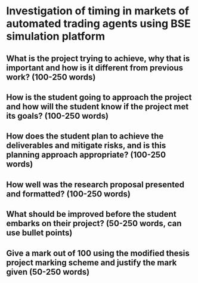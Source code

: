 # Investigation of timing in markets of automated trading agents using BSE simulation platform

## What is the project trying to achieve, why that is important and how is it different from previous work? (100-250 words)



## How is the student going to approach the project and how will the student know if the project met its goals? (100-250 words)


## How does the student plan to achieve the deliverables and mitigate risks, and is this planning approach appropriate? (100-250 words)


## How well was the research proposal presented and formatted? (100-250 words)



## What should be improved before the student embarks on their project? (50-250 words, can use bullet points)



## Give a mark out of 100 using the modified thesis project marking scheme and justify the mark given (50-250 words)


